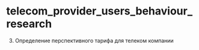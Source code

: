 # telecom_provider_users_behaviour_research
003. Определение перспективного тарифа для телеком компании
